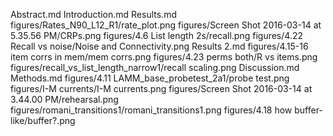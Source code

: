 Abstract.md
Introduction.md
Results.md
figures/Rates_N90_L12_R1/rate_plot.png
figures/Screen Shot 2016-03-14 at 5.35.56 PM/CRPs.png
figures/4.6 List length 2s/recall.png
figures/4.22 Recall vs noise/Noise and Connectivity.png
Results 2.md
figures/4.15-16 item corrs in mem/mem corrs.png
figures/4.23 perms both/R vs items.png
figures/recall_vs_list_length_narrow1/recall scaling.png
Discussion.md
Methods.md
figures/4.11 LAMM_base_probetest_2a1/probe test.png
figures/I-M currents/I-M currents.png
figures/Screen Shot 2016-03-14 at 3.44.00 PM/rehearsal.png
figures/romani_transitions1/romani_transitions1.png
figures/4.18 how buffer-like/buffer?.png